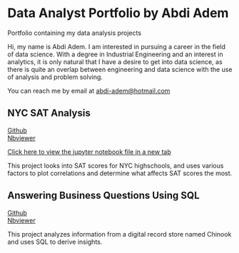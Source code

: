 # Data Analyst Portfolio by Abdi Adem
Portfolio containing my data analysis projects

 Hi, my name is Abdi Adem. I am interested in pursuing a career in the field of data science. With a degree in Industrial Engineering 
and an interest in analytics, it is only natural that I have a desire to get into data science, as there is quite an overlap between 
engineering and data science with the use of analysis and problem solving.

You can reach me by email at abdi-adem@hotmail.com


## NYC SAT Analysis

[Github](https://github.com/ademabdi/DataAnalystPortfolio/blob/main/BestNYCBoroughforHighSchools.ipynb)<br>
[Nbviewer](https://nbviewer.jupyter.org/github/ademabdi/DataAnalystPortfolio/blob/main/BestNYCBoroughforHighSchools.ipynb)

<a href="https://nbviewer.jupyter.org/github/ademabdi/DataAnalystPortfolio/blob/main/BestNYCBoroughforHighSchools.ipynb" target="_blank" rel="noopener nofollow ugc" dir="ltr">Click here to view the jupyter notebook file in a new tab</a>

This project looks into SAT scores for NYC highschools, and uses various factors to plot correlations and determine what affects SAT scores the most.

## Answering Business Questions Using SQL

[Github](https://github.com/ademabdi/DataAnalystPortfolio/blob/main/AnsweringBusinessQuestionsUsingSQL.ipynb)<br>
[Nbviewer](https://nbviewer.jupyter.org/github/ademabdi/DataAnalystPortfolio/blob/main/AnsweringBusinessQuestionsUsingSQL.ipynb)

This project analyzes information from a digital record store named Chinook and uses SQL to derive insights.
